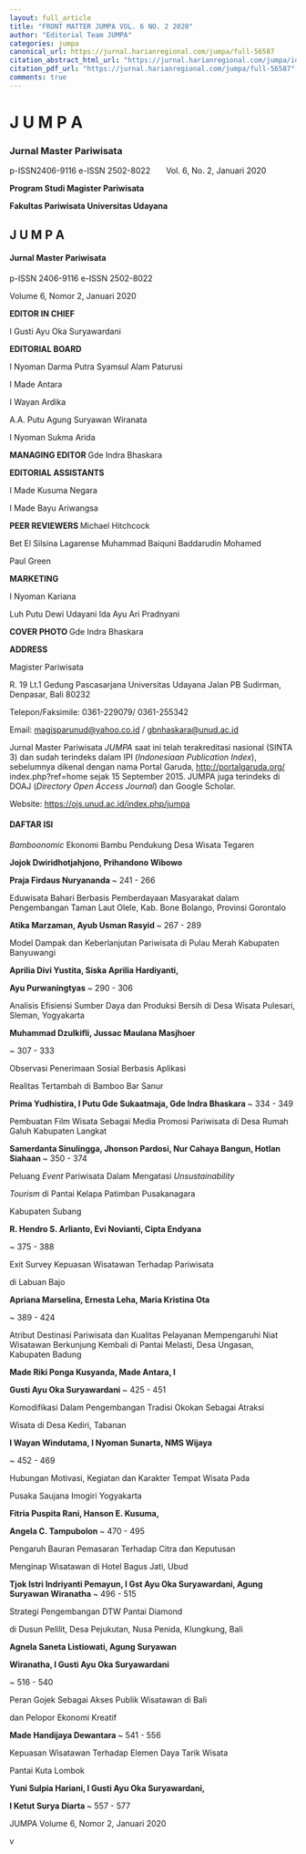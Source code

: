 ```yaml
---
layout: full_article
title: "FRONT MATTER JUMPA VOL. 6 NO. 2 2020"
author: "Editorial Team JUMPA"
categories: jumpa
canonical_url: https://jurnal.harianregional.com/jumpa/full-56587 
citation_abstract_html_url: "https://jurnal.harianregional.com/jumpa/id-56587"
citation_pdf_url: "https://jurnal.harianregional.com/jumpa/full-56587"  
comments: true
---
```


<a name="caption1"></a>
<h1><a name="bookmark0"></a><span class="font8" style="font-weight:bold;"><a name="bookmark1"></a>J U M P A</span></h1>
<h3><a name="bookmark2"></a><span class="font7"><a name="bookmark3"></a>Jurnal Master Pariwisata</span></h3>
<p><span class="font5">p-ISSN2406-9116 e-ISSN 2502-8022 &nbsp;&nbsp;&nbsp;&nbsp;&nbsp;&nbsp;Vol. 6, No. 2, Januari 2020</span></p>
<p><span class="font6" style="font-weight:bold;">Program Studi Magister Pariwisata</span></p>
<p><span class="font6" style="font-weight:bold;">Fakultas Pariwisata Universitas Udayana</span></p>
<h2><a name="bookmark4"></a><span class="font7" style="font-weight:bold;"><a name="bookmark5"></a>J U M P A</span></h2>
<h4><a name="bookmark6"></a><span class="font6" style="font-weight:bold;"><a name="bookmark7"></a>Jurnal Master Pariwisata</span></h4>
<p><span class="font3">p-ISSN 2406-9116 e-ISSN 2502-8022</span></p>
<p><span class="font3">Volume 6, Nomor 2, Januari 2020</span></p>
<p><span class="font3" style="font-weight:bold;">EDITOR IN CHIEF</span></p>
<p><span class="font3">I Gusti Ayu Oka Suryawardani</span></p>
<p><span class="font3" style="font-weight:bold;">EDITORIAL BOARD</span></p>
<p><span class="font3">I Nyoman Darma Putra Syamsul Alam Paturusi</span></p>
<p><span class="font3">I Made Antara</span></p>
<p><span class="font3">I Wayan Ardika</span></p>
<p><span class="font3">A.A. Putu Agung Suryawan Wiranata</span></p>
<p><span class="font3">I Nyoman Sukma Arida</span></p>
<p><span class="font3" style="font-weight:bold;">MANAGING EDITOR </span><span class="font3">Gde Indra Bhaskara</span></p>
<p><span class="font3" style="font-weight:bold;">EDITORIAL ASSISTANTS</span></p>
<p><span class="font3">I Made Kusuma Negara</span></p>
<p><span class="font3">I Made Bayu Ariwangsa</span></p>
<p><span class="font3" style="font-weight:bold;">PEER REVIEWERS </span><span class="font3">Michael Hitchcock</span></p>
<p><span class="font3">Bet El Silsina Lagarense Muhammad Baiquni Baddarudin Mohamed</span></p>
<p><span class="font3">Paul Green</span></p>
<p><span class="font3" style="font-weight:bold;">MARKETING</span></p>
<p><span class="font3">I Nyoman Kariana</span></p>
<p><span class="font3">Luh Putu Dewi Udayani Ida Ayu Ari Pradnyani</span></p>
<p><span class="font3" style="font-weight:bold;">COVER PHOTO </span><span class="font3">Gde Indra Bhaskara</span></p>
<p><span class="font3" style="font-weight:bold;">ADDRESS</span></p>
<p><span class="font3">Magister Pariwisata</span></p>
<p><span class="font3">R. 19 Lt.1 Gedung Pascasarjana Universitas Udayana Jalan PB Sudirman, Denpasar, Bali 80232</span></p>
<p><span class="font3">Telepon/Faksimile: 0361-229079/ 0361-255342</span></p>
<p><span class="font3">Email: </span><a href="mailto:magisparunud@yahoo.co.id"><span class="font3">magisparunud@yahoo.co.id</span></a><span class="font3"> / </span><a href="mailto:gbnhaskara@unud.ac.id"><span class="font3">gbnhaskara@unud.ac.id</span></a></p>
<p><span class="font3">Jurnal Master Pariwisata </span><span class="font3" style="font-style:italic;">JUMPA</span><span class="font3"> saat ini telah terakreditasi nasional (SINTA 3) dan sudah terindeks dalam IPI (</span><span class="font3" style="font-style:italic;">Indonesiaan Publication Index</span><span class="font3">), sebelumnya dikenal dengan nama Portal Garuda, </span><a href="http://portalgaruda.org/"><span class="font3">http://portalgaruda.org/</span></a><span class="font3"> index.php?ref=home sejak 15 September 2015. JUMPA juga terindeks di DOAJ (</span><span class="font3" style="font-style:italic;">Directory Open Access Journal</span><span class="font3">) dan Google Scholar.</span></p>
<p><span class="font3">Website: </span><a href="https://ojs.unud.ac.id/index.php/jumpa"><span class="font3">https://ojs.unud.ac.id/index.php/jumpa</span></a></p>
<h4><a name="bookmark8"></a><span class="font6" style="font-weight:bold;"><a name="bookmark9"></a>DAFTAR ISI</span></h4>
<p><span class="font5" style="font-style:italic;">Bamboonomic</span><span class="font5"> Ekonomi Bambu Pendukung Desa Wisata Tegaren</span></p>
<p><span class="font5" style="font-weight:bold;">Jojok Dwiridhotjahjono, Prihandono Wibowo</span></p>
<p><span class="font5" style="font-weight:bold;">Praja Firdaus Nuryananda </span><span class="font5">~ 241 - 266</span></p>
<p><span class="font5">Eduwisata Bahari Berbasis Pemberdayaan Masyarakat dalam Pengembangan Taman Laut Olele, Kab. Bone Bolango, Provinsi Gorontalo</span></p>
<p><span class="font5" style="font-weight:bold;">Atika Marzaman, Ayub Usman Rasyid </span><span class="font5">~ 267 - 289</span></p>
<p><span class="font4">Model Dampak dan Keberlanjutan Pariwisata di Pulau Merah Kabupaten Banyuwangi</span></p>
<p><span class="font5" style="font-weight:bold;">Aprilia Divi Yustita, Siska Aprilia Hardiyanti,</span></p>
<p><span class="font5" style="font-weight:bold;">Ayu Purwaningtyas </span><span class="font5">~ 290 - 306</span></p>
<p><span class="font5">Analisis Efisiensi Sumber Daya dan Produksi Bersih di Desa Wisata Pulesari, Sleman, Yogyakarta</span></p>
<p><span class="font5" style="font-weight:bold;">Muhammad Dzulkifli, Jussac Maulana Masjhoer</span></p>
<p><span class="font5">~ 307 - 333</span></p>
<p><span class="font5">Observasi Penerimaan Sosial Berbasis Aplikasi</span></p>
<p><span class="font5">Realitas Tertambah di Bamboo Bar Sanur</span></p>
<p><span class="font5" style="font-weight:bold;">Prima Yudhistira, I Putu Gde Sukaatmaja, Gde Indra Bhaskara </span><span class="font5">~ 334 - 349</span></p>
<p><span class="font5">Pembuatan Film Wisata Sebagai Media Promosi Pariwisata di Desa Rumah Galuh Kabupaten Langkat</span></p>
<p><span class="font5" style="font-weight:bold;">Samerdanta Sinulingga, Jhonson Pardosi, Nur Cahaya Bangun, Hotlan Siahaan </span><span class="font5">~ 350 - 374</span></p>
<p><span class="font5">Peluang </span><span class="font5" style="font-style:italic;">Event</span><span class="font5"> Pariwisata Dalam Mengatasi </span><span class="font5" style="font-style:italic;">Unsustainability</span></p>
<p><span class="font5" style="font-style:italic;">Tourism</span><span class="font5"> di Pantai Kelapa Patimban Pusakanagara</span></p>
<p><span class="font5">Kabupaten Subang</span></p>
<p><span class="font5" style="font-weight:bold;">R. Hendro S. Arlianto, Evi Novianti, Cipta Endyana</span></p>
<p><span class="font5">~ 375 - 388</span></p>
<p><span class="font5">Exit Survey Kepuasan Wisatawan Terhadap Pariwisata</span></p>
<p><span class="font5">di Labuan Bajo</span></p>
<p><span class="font5" style="font-weight:bold;">Apriana Marselina, Ernesta Leha, Maria Kristina Ota</span></p>
<p><span class="font5">~ 389 - 424</span></p>
<p><span class="font5">Atribut Destinasi Pariwisata dan Kualitas Pelayanan Mempengaruhi Niat Wisatawan Berkunjung Kembali di Pantai Melasti, Desa Ungasan, Kabupaten Badung</span></p>
<p><span class="font5" style="font-weight:bold;">Made Riki Ponga Kusyanda, Made Antara, I</span></p>
<p><span class="font5" style="font-weight:bold;">Gusti Ayu Oka Suryawardani </span><span class="font5">~ 425 - 451</span></p>
<p><span class="font5">Komodifikasi Dalam Pengembangan Tradisi Okokan Sebagai Atraksi</span></p>
<p><span class="font5">Wisata di Desa Kediri, Tabanan</span></p>
<p><span class="font5" style="font-weight:bold;">I Wayan Windutama, I Nyoman Sunarta, NMS Wijaya</span></p>
<p><span class="font5">~ 452 - 469</span></p>
<p><span class="font5">Hubungan Motivasi, Kegiatan dan Karakter Tempat Wisata Pada</span></p>
<p><span class="font5">Pusaka Saujana Imogiri Yogyakarta</span></p>
<p><span class="font5" style="font-weight:bold;">Fitria Puspita Rani, Hanson E. Kusuma,</span></p>
<p><span class="font5" style="font-weight:bold;">Angela C. Tampubolon </span><span class="font5">~ 470 - 495</span></p>
<p><span class="font5">Pengaruh Bauran Pemasaran Terhadap Citra dan Keputusan</span></p>
<p><span class="font5">Menginap Wisatawan di Hotel Bagus Jati, Ubud</span></p>
<p><span class="font5" style="font-weight:bold;">Tjok Istri Indriyanti Pemayun, I Gst Ayu Oka Suryawardani, Agung Suryawan Wiranatha </span><span class="font5">~ 496 - 515</span></p>
<p><span class="font5">Strategi Pengembangan DTW Pantai Diamond</span></p>
<p><span class="font5">di Dusun Pelilit, Desa Pejukutan, Nusa Penida, Klungkung, Bali</span></p>
<p><span class="font5" style="font-weight:bold;">Agnela Saneta Listiowati, Agung Suryawan</span></p>
<p><span class="font5" style="font-weight:bold;">Wiranatha, I Gusti Ayu Oka Suryawardani</span></p>
<p><span class="font5">~ 516 - 540</span></p>
<p><span class="font5">Peran Gojek Sebagai Akses Publik Wisatawan di Bali</span></p>
<p><span class="font5">dan Pelopor Ekonomi Kreatif</span></p>
<p><span class="font5" style="font-weight:bold;">Made Handijaya Dewantara </span><span class="font5">~ 541 - 556</span></p>
<p><span class="font5">Kepuasan Wisatawan Terhadap Elemen Daya Tarik Wisata</span></p>
<p><span class="font5">Pantai Kuta Lombok</span></p>
<p><span class="font5" style="font-weight:bold;">Yuni Sulpia Hariani, I Gusti Ayu Oka Suryawardani,</span></p>
<p><span class="font5" style="font-weight:bold;">I Ketut Surya Diarta </span><span class="font5">~ 557 - 577</span></p>
<p><span class="font0">JUMPA </span><span class="font2">Volume 6, Nomor 2, Januari 2020</span></p>
<p><span class="font1">v</span></p>